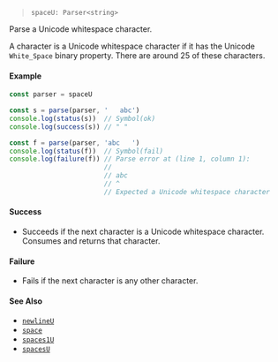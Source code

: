<!--
 Copyright (c) 2020 Thomas J. Otterson
 
 This software is released under the MIT License.
 https://opensource.org/licenses/MIT
-->

> `spaceU: Parser<string>`

Parse a Unicode whitespace character.

A character is a Unicode whitespace character if it has the Unicode `White_Space` binary property. There are around 25 of these characters.

#### Example

```javascript
const parser = spaceU

const s = parse(parser, '   abc')
console.log(status(s))  // Symbol(ok)
console.log(success(s)) // " "

const f = parse(parser, 'abc   ')
console.log(status(f))  // Symbol(fail)
console.log(failure(f)) // Parse error at (line 1, column 1):
                        //
                        // abc   
                        // ^
                        // Expected a Unicode whitespace character
```

#### Success

* Succeeds if the next character is a Unicode whitespace character. Consumes and returns that character.

#### Failure

* Fails if the next character is any other character.

#### See Also

* [`newlineU`](newlineu.md)
* [`space`](space.md)
* [`spaces1U`](spaces1u.md)
* [`spacesU`](spacesu.md)